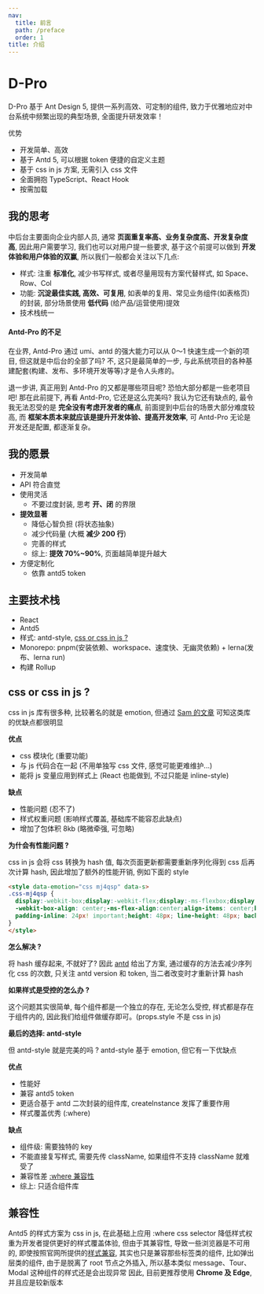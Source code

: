 ```yaml
---
nav:
  title: 前言
  path: /preface
  order: 1
title: 介绍
---
```


# D-Pro

D-Pro 基于 Ant Design 5, 提供一系列高效、可定制的组件, 致力于优雅地应对中台系统中频繁出现的典型场景, 全面提升研发效率！

优势
- 开发简单、高效
- 基于 Antd 5, 可以根据 token 便捷的自定义主题
- 基于 css in js 方案, 无需引入 css 文件
- 全面拥抱 TypeScript、React Hook
- 按需加载

## 我的思考
中后台主要面向企业内部人员, 通常 __页面重复率高、业务复杂度高、开发复杂度高__, 因此用户需要学习, 我们也可以对用户提一些要求, 基于这个前提可以做到 __开发体验和用户体验的双赢__, 所以我们一般都会关注以下几点:
- 样式: 注重 __标准化__, 减少书写样式, 或者尽量用现有方案代替样式, 如 Space、Row、Col
- 功能: __沉淀最佳实践, 高效、可复用__, 如表单的复用、常见业务组件(如表格页)的封装, 部分场景使用 __低代码__ (给产品/运营使用)提效
- 技术栈统一

#### Antd-Pro 的不足
在业界, Antd-Pro 通过 umi、antd 的强大能力可以从 0～1 快速生成一个新的项目, 但这就是中后台的全部了吗? 不, 这只是最简单的一步, 与此系统项目的各种基建配套(构建、发布、多环境开发等等)才是令人头疼的。

退一步讲, 真正用到 Antd-Pro 的又都是哪些项目呢? 恐怕大部分都是一些老项目吧! 那在此前提下, 再看 Antd-Pro, 它还是这么完美吗? 我认为它还有缺点的, 最令我无法忍受的是 __完全没有考虑开发者的痛点__, 前面提到中后台的场景大部分难度较高, 而 __框架本质本来就应该是提升开发体验、提高开发效率__, 可 Antd-Pro 无论是开发还是配置, 都逐渐复杂。

## 我的愿景
- 开发简单
- API 符合直觉
- 使用灵活
  - 不要过度封装, 思考 __开、闭__ 的界限
- __提效显著__
  - 降低心智负担 (将状态抽象)
  - 减少代码量 (大概 __减少 200 行__)
  - 完善的样式
  - 综上: __提效 70%~90%__, 页面越简单提升越大
- 方便定制化
  - 依靠 antd5 token

## 主要技术栈
- React
- Antd5
- 样式: antd-style, [css or css in js ?](/preface#css-or-css-in-js-)
- Monorepo: pnpm(安装依赖、workspace、速度快、无幽灵依赖) + lerna(发布、lerna run)
- 构建 Rollup

## css or css in js ?
css in js 库有很多种, 比较著名的就是 emotion, 但通过 [Sam 的文章](https://dev.to/srmagura/why-were-breaking-up-wiht-css-in-js-4g9b) 可知这类库的优缺点都很明显

__优点__
- css 模块化 (重要功能)
- 与 js 代码合在一起 (不用单独写 css 文件, 感觉可能更难维护...)
- 能将 js 变量应用到样式上 (React 也能做到, 不过只能是 inline-style)

__缺点__
- 性能问题 (忍不了)
- 样式权重问题 (影响样式覆盖, 基础库不能容忍此缺点)
- 增加了包体积 8kb (略微牵强, 可忽略)

__为什会有性能问题 ?__

css in js 会将 css 转换为 hash 值, 每次页面更新都需要重新序列化得到 css 后再次计算 hash, 因此增加了额外的性能开销, 例如下面的 style

```html | pure
<style data-emotion="css mj4qsp" data-s>
.css-mj4qsp {
  display:-webkit-box;display:-webkit-flex;display:-ms-flexbox;display: flex;-webkit-align-items: center;
  -webkit-box-align: center;-ms-flex-align:center;align-items: center;border-bottom: 1px solid rgba(5, 5, 5, 0.06);
  padding-inline: 24px! important;height: 48px; line-height: 48px; background: transparent! important;
}
</style>
```

__怎么解决 ?__

将 hash 缓存起来, 不就好了? 因此 [antd](https://ant.design/docs/blog/css-in-js-cn#%E8%AE%A1%E7%AE%97-hash) 给出了方案, 通过缓存的方法去减少序列化 css 的次数, 只关注 antd version 和 token, 当二者改变时才重新计算 hash

__如果样式是受控的怎么办 ?__

这个问题其实很简单, 每个组件都是一个独立的存在, 无论怎么受控, 样式都是存在于组件内的, 因此我们给组件做缓存即可。(props.style 不是 css in js)


__最后的选择: antd-style__

但 antd-style 就是完美的吗 ? antd-style 基于 emotion, 但它有一下优缺点

__优点__
- 性能好
- 兼容 antd5 token
- 更适合基于 antd 二次封装的组件库, createInstance 发挥了重要作用
- 样式覆盖优秀 (:where)

__缺点__
- 组件级: 需要独特的 key
- 不能直接复写样式, 需要先传 className, 如果组件不支持 className 就难受了
- 兼容性差 [:where 兼容性](https://developer.mozilla.org/zh-CN/docs/Web/CSS/:where#%E6%B5%8F%E8%A7%88%E5%99%A8%E5%85%BC%E5%AE%B9%E6%80%A7)
- 综上: 只适合组件库


## 兼容性
Antd5 的样式方案为 css in js, 在此基础上应用 :where css selector 降低样式权重为开发者提供更好的样式覆盖体验, 但由于其兼容性, 导致一些浏览器是不可用的, 即使按照官网所提供的[样式兼容](https://ant.design/docs/react/compatible-style-cn), 其实也只是兼容那些标签类的组件, 比如弹出层类的组件, 由于是脱离了 root 节点之外插入, 所以基本类似 message、Tour、Modal 这种组件的样式还是会出现异常
因此, 目前更推荐使用 __Chrome 及 Edge__, 并且应是较新版本
